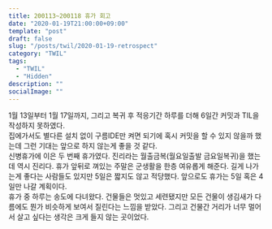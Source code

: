 ```yaml
---
title: 200113~200118 휴가 회고
date: "2020-01-19T21:00:00+09:00"
template: "post"
draft: false
slug: "/posts/twil/2020-01-19-retrospect"
category: "TWIL"
tags:
  - "TWIL"
  - "Hidden"
description: ""
socialImage: ""
---
```


1월 13일부터 1월 17일까지, 그리고 복귀 후 적응기간 하루를 더해 6일간 커밋과 TIL을 작성하지 못하였다.  
집에가서도 별다른 설치 없이 구름IDE만 켜면 되기에 혹시 커밋을 할 수 있지 않을까 했는데 그런 기대는 앞으로 하지 않는게 좋을 것 같다.  
신병휴가에 이은 두 번째 휴가였다. 진리라는 월출금복(월요일출발 금요일복귀)을 했는데 역시 진리다. 휴가 앞뒤로 껴있는 주말은 군생활을 한층 여유롭게 해준다. 길게 나가는게 좋다는 사람들도 있지만 5일은 짧지도 않고 적당했다. 앞으로도 휴가는 5일 혹은 4일만 나갈 계획이다.  
휴가 중 하루는 송도에 다녀왔다. 건물들은 멋있고 세련됐지만 모든 건물이 생김새가 다름에도 뭔가 비슷하게 보여서 질린다는 느낌을 받았다. 그리고 건물간 거리가 너무 멀어서 살고 싶다는 생각은 크게 들지 않는 곳이었다.